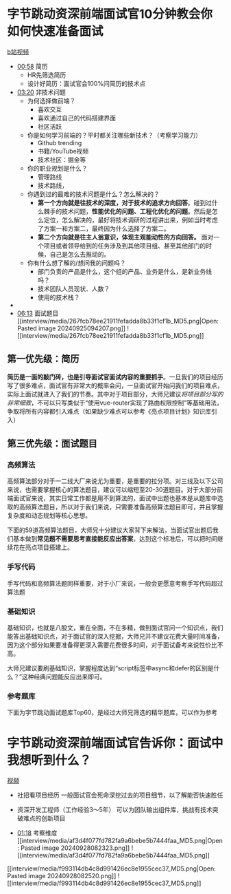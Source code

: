 # 字节跳动资深前端面试官10分钟教会你如何快速准备面试

[b站视频](https://www.bilibili.com/video/BV1gusmezEct/?spm_id_from=333.788.top_right_bar_window_history.content.click&vd_source=22af953ea4c09540ad1966711a2d53f0)


- [00:58](https://www.bilibili.com/video/BV1gusmezEct/?t=58.616424#t=58.62) 简历
	- HR先筛选简历
	- 设计好简历：面试官会100%问简历的技术点
- [03:20](https://www.bilibili.com/video/BV1gusmezEct/?t=200.745419#t=03:20.75) 非技术问题
	- 为何选择做前端？
		- 喜欢交互
		- 喜欢通过自己的代码搭建界面
		- 社区活跃
	- 你是如何学习前端的？平时都关注哪些新技术？（考察学习能力）
		- Github trending
		- 书籍/YouTube视频
		- 技术社区：掘金等
	- 你的职业规划是什么？
		- 管理路线
		- 技术路线，
	- 你遇到过的最难的技术问题是什么？怎么解决的？
		- **第一个方向就是往技术的深度，对于技术的追求方向回答**。碰到过什么棘手的技术问题，**性能优化的问题、工程化优化的问题**。然后是怎么定位，怎么解决的，最好将技术调研的过程讲出来，例如当时考虑了方案一和方案二，最终因为什么选择了方案二。
		- **第二个方向就是往主人翁意识，体现主观能动性的方向回答。** 面对一个项目或者领导给到的任务涉及到其他项目组、甚至其他部门的时候，自己是怎么去推动的。
	- 你有什么想了解的/想问我的问题吗？
		- 部门负责的产品是什么，这个组的产品、业务是什么，是新业务线吗？
		- 技术团队人员现状、人数？
		- 使用的技术栈？
- 
- [06:13](https://www.bilibili.com/video/BV1gusmezEct/?t=373.22906#t=06:13.23) 面试题目
[[interview/media/267fcb78ee21911fefadda8b33f1cf1b_MD5.png|Open: Pasted image 20240925094207.png]]
![[interview/media/267fcb78ee21911fefadda8b33f1cf1b_MD5.png]]


## 第一优先级：简历
**简历是一面的敲门砖，也是引导面试官面试内容的重要抓手**。一旦我们的项目经历写了很多难点，面试官有非常大的概率会问，一旦面试官开始问我们的项目难点，实际上面试就进入了我们的节奏。其中对于项目部分，大师兄建议*将项目部分写的非常细致*，不可以只写类似于“使用vue-router实现了路由权限控制”等基础用法，争取将所有内容都引入难点（如果缺少难点可以参考《亮点项目计划》知识库引入）


## 第三优先级：面试题目

### 高频算法
高频算法部分对于一二线大厂来说尤为重要，是重要的拉分项。对三线及以下公司来说，也需要掌握核心的算法题目，建议可以缩短至20-30道题目。对于大部分前端面试官来说，其实日常工作都是用不到算法的，面试中出题也基本是从题库中选取的高频算法题目，所以对于我们来说，只需要准备高频算法题目即可，并且掌握复杂度和动态规划等核心思想。

下面的59道高频算法题目，大师兄十分建议大家背下来解法，当面试官出题后我们基本做到**常见题不需要思考直接能反应出答案**，达到这个标准后，可以把时间继续花在亮点项目搭建上。

### 手写代码
手写代码和高频算法题同样重要，对于小厂来说，一般会更愿意考察手写代码超过算法题


### 基础知识

基础知识，也就是八股文，重在全面，不在多精，做到面试官问一个知识点，我们能答出基础知识点，对于面试官的深入挖掘，大师兄并不建议花费大量时间准备，因为这个部分如果要准备得更深入需要花费很多时间，对于面试备考来说性价比不高。

大师兄建议要刷基础知识，掌握程度达到“script标签中async和defer的区别是什么？”这种经典问题能反应出来即可。

### 参考题库
下面为字节跳动面试题库Top60，是经过大师兄筛选的精华题库，可以作为参考

# 字节跳动资深前端面试官告诉你：面试中我想听到什么？
[视频](https://www.bilibili.com/video/BV1nntDezE38/?spm_id_from=333.999.0.0&vd_source=22af953ea4c09540ad1966711a2d53f0)

- 社招看项目经历 
一般面试官会死命深挖过去的项目细节，以了解能否快速胜任
- 资深开发工程师（工作经验3～5年） 
可以为团队输出组件库，挑战有技术突破难点的创新项目

- [01:18](https://www.bilibili.com/video/BV1nntDezE38/?t=78.066306#t=01:18.07) 考察维度
[[interview/media/af3d4f077fd782fa9a6bebe5b7444faa_MD5.png|Open: Pasted image 20240928082323.png]]
![[interview/media/af3d4f077fd782fa9a6bebe5b7444faa_MD5.png]]

[[interview/media/f993114db4c8d991426ec8e1955cec37_MD5.png|Open: Pasted image 20240928082520.png]]
![[interview/media/f993114db4c8d991426ec8e1955cec37_MD5.png]]